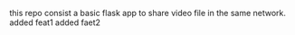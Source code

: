 this repo consist a basic flask app to share video file in the same network.
added feat1
added faet2
